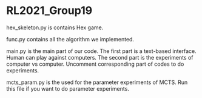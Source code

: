 # RL2021_Group19

hex_skeleton.py is contains Hex game.

func.py contains all the algorithm we implemented.

main.py is the main part of our code. The first part is a text-based interface. Human can play against computers. The second part is the experiments of computer vs computer. Uncomment corresponding part of codes to do experiments.

mcts_param.py is the used for the parameter experiments of MCTS. Run this file if you want to do parameter experiments. 
